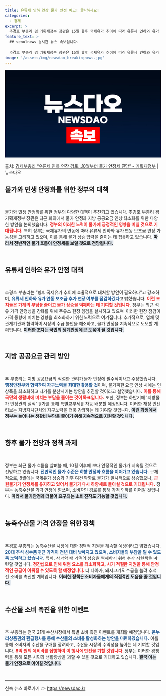 ```yaml
---
title: 유류세 인하 연장 물가 안정 예고! 클릭하세요!
categories:
  - 경제
excerpt: >
  추경호 부총리 겸 기획재정부 장관은 15일 향후 국제유가 추이에 따라 유류세 인하와 유가 연동보조금의 추가 …
feature_text: >
  ## seoulnews 실시간 뉴스 속보입니다.

  추경호 부총리 겸 기획재정부 장관은 15일 향후 국제유가 추이에 따라 유류세 인하와 유가 연동보조금의 추가 …
image: '/assets/img/newsdao_breakingnews.jpg'
---
```


![뉴스다오 속보](/assets/img/newsdao_breakingnews.jpg)

<p>출처: <a href="https://newsdao.kr/1947" rel="dofollow">경제부총리 “유류세 인하 연장 검토…10월부터 물가 안정세 전망” - 기획재정부</a> | 뉴스다오</p>

<h2 data-ke-size="size26">물가와 민생 안정화를 위한 정부의 대책</h2>

<p data-ke-size="size16">&nbsp;</p>

물가와 민생 안정화를 위한 정부의 다양한 대책이 추진되고 있습니다. 추경호 부총리 겸 기획재정부 장관은 최근 회의에서 물가 안정과 지방 공공요금 인상 최소화를 위한 다양한 방안을 논의했습니다. <b><span style="color: #ee2323;">정부의 이러한 노력이 물가에 긍정적인 영향을 미칠 것으로 기대됩니다.</span></b> 특히 정부는 국제유가의 변동에 따라 유류세 인하와 유가 연동 보조금 연장 가능성을 고려하고 있으며, 이를 통해 물가 상승 압력을 줄이는 데 집중하고 있습니다. <b><span style="background-color: #21538527;">따라서 전반적인 물가 흐름이 안정세를 보일 것으로 전망됩니다.</span></b> 

<p data-ke-size="size16">&nbsp;</p>

<h2 data-ke-size="size26">유류세 인하와 유가 안정 대책</h2>

<p data-ke-size="size16">&nbsp;</p>

추경호 부총리는 “향후 국제유가 추이에 효율적으로 대처할 방안이 필요하다”고 강조하며, <b><span style="color: #1a5490;">유류세 인하와 유가 연동 보조금 추가 연장 여부를 점검하겠다</span></b>고 밝혔습니다. <b><span style="color: #ee2323;">이런 조치들은 가계의 부담을 줄이고 물가 상승을 억제하는 데 기여할 것입니다.</span></b> 정부는 최근 석유 가격 안정성을 강화를 위해 주유소 현장 점검을 실시하고 있으며, 이러한 현장 점검이 가격 동향에 미치는 영향을 최소화하기 위한 노력으로 여겨집니다. 추가적으로, 업체 및 관계기관과 협력하여 시장의 수급 불안을 해소하고, 물가 안정을 지속적으로 도모할 계획입니다. <b><span style="background-color: #21538527;">이러한 조치는 국민의 생계안정에 큰 도움이 될 것입니다.</span></b>

<p data-ke-size="size16">&nbsp;</p>

<h2 data-ke-size="size26">지방 공공요금 관리 방안</h2>

<p data-ke-size="size16">&nbsp;</p>

추 부총리는 지방 공공요금의 적절한 관리가 물가 안정에 필수적이라고 주장했습니다. <b><span style="color: #1a5490;">행정안전부와 협력하여 자구노력을 최대한 활용할 것</span></b>이며, 불가피한 요금 인상 시에는 인상폭을 최소화하고 시기를 분산시키는 방안을 추진할 것이라고 설명했습니다. <b><span style="color: #ee2323;">이를 통해 국민의 생활비에 미치는 부담을 줄이는 것이 목표입니다.</span></b> 또한, 정부는 하반기에 '지방물가 안정관리 실적' 평가를 통해 특별교부세를 차등 배분할 예정입니다. 이러한 재정 인센티브는 지방자치단체의 자구노력을 더욱 강화하는 데 기여할 것입니다. <b><span style="background-color: #21538527;">이런 과정에서 정부는 늘어나는 생활비 부담을 줄이기 위해 지속적으로 지원할 것입니다.</span></b>

<p data-ke-size="size16">&nbsp;</p>

<h2 data-ke-size="size26">향후 물가 전망과 정책 과제</h2>

<p data-ke-size="size16">&nbsp;</p>

정부는 최근 물가 흐름을 살펴볼 때, 10월 이후에 보다 안정적인 물가가 지속될 것으로 전망하고 있습니다. <b><span style="color: #1a5490;">전반적인 물가 수준은 하향 안정화 흐름을 이어가고 있습니다.</span></b> 구체적으로, 8월에는 국제유가 상승과 기후 여건 악화로 물가가 일시적으로 상승했으나, <b><span style="color: #ee2323;">근원물가가 안정세를 유지하고 있어서 물가가 다시 하향세로 돌아설 것으로 기대됩니다.</span></b> 정부는 농축수산물 가격 안정에 힘쓰며, 소비자인 경로를 통해 가격 인하를 이어갈 것입니다. <b><span style="background-color: #21538527;">따라서 물가안정과 더불어 요구되는 소비 진작도 가능할 것입니다.</span></b>

<p data-ke-size="size16">&nbsp;</p>

<h2 data-ke-size="size26">농축수산물 가격 안정을 위한 정책</h2>

<p data-ke-size="size16">&nbsp;</p>

추경호 부총리는 농축수산물 시장에 대한 정책적 지원을 계속할 예정이라고 밝혔습니다. <b><span style="color: #1a5490;">20대 추석 성수품 평균 가격이 전년 대비 낮아지고 있으며, 소비자들의 부담을 덜 수 있도록 노력하고 있습니다.</span></b> 특히, 사과와 배 가격의 상승을 억제하기 위해 추가 지원책을 마련할 것입니다. <b><span style="color: #ee2323;">정간섭으로 인해 위험 요소를 최소화하고, 시기 적절한 지원을 통해 안정적인 공급이 이뤄질 수 있도록 할 예정입니다.</span></b> 더 나아가, 돼지고기도 수급을 늘려 추석 전 소비를 촉진할 계획입니다. <b><span style="background-color: #21538527;">이러한 정책은 소비자들에게의 직접적인 도움을 줄 것입니다.</span></b>

<p data-ke-size="size16">&nbsp;</p>

<h2 data-ke-size="size26">수산물 소비 촉진을 위한 이벤트</h2>

<p data-ke-size="size16">&nbsp;</p>

추 부총리는 전국 21개 수산시장에서 특별 소비 촉진 이벤트를 개최할 예정입니다. <b><span style="color: #1a5490;">온누리상품권의 환급행사를 통해 수산물의 소비를 활성화하는 방안을 마련하였습니다.</span></b> 이를 통해 소비자의 수산물 구매를 장려하고, 수산물 시장의 수익성을 높이는 데 기여할 것입니다. <b><span style="color: #ee2323;">8억 원의 예비비를 집행하여 이 행사에 만전을 기할 것입니다.</span></b> 정부는 이러한 경쟁력을 통해 모든 시민의 생활향상을 꾀할 수 있을 것으로 기대하고 있습니다. <b><span style="background-color: #21538527;">결국 이는 물가 안정으로 이어질 것입니다.</span></b>

<p data-ke-size="size16">&nbsp;</p>

<hr>

<p data-ke-size="size16"></p> 

신속 뉴스 바로가기 👉 <a href="https://newsdao.kr" rel="dofollow">https://newsdao.kr</a>


